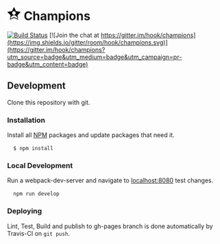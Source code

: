 # <img src="src/images/icon.svg" width="32"> Champions

[![Build Status](https://travis-ci.org/hook/champions.svg?branch=master)](https://travis-ci.org/hook/champions)
[![Join the chat at https://gitter.im/hook/champions](https://img.shields.io/gitter/room/hook/champions.svg)](https://gitter.im/hook/champions?utm_source=badge&utm_medium=badge&utm_campaign=pr-badge&utm_content=badge)

## Development

  Clone this repository with git.

### Installation

  Install all [NPM](https://www.npmjs.com/) packages and update packages that need it.

```
  $ npm install
```


### Local Development

  Run a webpack-dev-server and navigate to [localhost:8080](http://localhost:8080) test changes. 

```
  npm run develop
```
### Deploying

  Lint, Test, Build and publish to gh-pages branch is done automatically by Travis-CI on `git push`.

